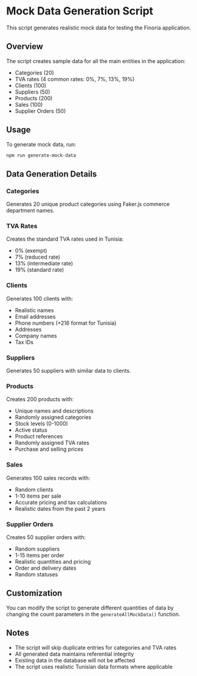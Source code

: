 # Mock Data Generation Script

This script generates realistic mock data for testing the Finoria application.

## Overview

The script creates sample data for all the main entities in the application:
- Categories (20)
- TVA rates (4 common rates: 0%, 7%, 13%, 19%)
- Clients (100)
- Suppliers (50)
- Products (200)
- Sales (100)
- Supplier Orders (50)

## Usage

To generate mock data, run:

```bash
npm run generate-mock-data
```

## Data Generation Details

### Categories
Generates 20 unique product categories using Faker.js commerce department names.

### TVA Rates
Creates the standard TVA rates used in Tunisia:
- 0% (exempt)
- 7% (reduced rate)
- 13% (intermediate rate)
- 19% (standard rate)

### Clients
Generates 100 clients with:
- Realistic names
- Email addresses
- Phone numbers (+216 format for Tunisia)
- Addresses
- Company names
- Tax IDs

### Suppliers
Generates 50 suppliers with similar data to clients.

### Products
Creates 200 products with:
- Unique names and descriptions
- Randomly assigned categories
- Stock levels (0-1000)
- Active status
- Product references
- Randomly assigned TVA rates
- Purchase and selling prices

### Sales
Generates 100 sales records with:
- Random clients
- 1-10 items per sale
- Accurate pricing and tax calculations
- Realistic dates from the past 2 years

### Supplier Orders
Creates 50 supplier orders with:
- Random suppliers
- 1-15 items per order
- Realistic quantities and pricing
- Order and delivery dates
- Random statuses

## Customization

You can modify the script to generate different quantities of data by changing the count parameters in the `generateAllMockData()` function.

## Notes

- The script will skip duplicate entries for categories and TVA rates
- All generated data maintains referential integrity
- Existing data in the database will not be affected
- The script uses realistic Tunisian data formats where applicable